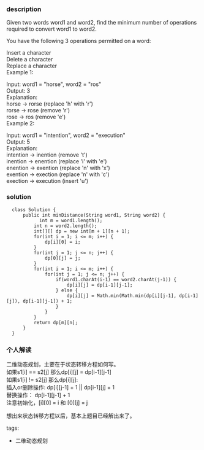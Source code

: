 ### description    
  Given two words word1 and word2, find the minimum number of operations required to convert word1 to word2.  
    
  You have the following 3 operations permitted on a word:  
    
  Insert a character  
  Delete a character  
  Replace a character  
  Example 1:  
    
  Input: word1 = "horse", word2 = "ros"  
  Output: 3  
  Explanation:   
  horse -> rorse (replace 'h' with 'r')  
  rorse -> rose (remove 'r')  
  rose -> ros (remove 'e')  
  Example 2:  
    
  Input: word1 = "intention", word2 = "execution"  
  Output: 5  
  Explanation:   
  intention -> inention (remove 't')  
  inention -> enention (replace 'i' with 'e')  
  enention -> exention (replace 'n' with 'x')  
  exention -> exection (replace 'n' with 'c')  
  exection -> execution (insert 'u')  
### solution    
```    
  class Solution {  
      public int minDistance(String word1, String word2) {  
            int m = word1.length();  
          int n = word2.length();  
          int[][] dp = new int[m + 1][n + 1];  
          for(int i = 1; i <= m; i++) {  
              dp[i][0] = i;  
          }  
          for(int j = 1; j <= n; j++) {  
              dp[0][j] = j;  
          }  
          for(int i = 1; i <= m; i++) {  
              for(int j = 1; j <= n; j++) {  
                  if(word1.charAt(i-1) == word2.charAt(j-1)) {  
                      dp[i][j] = dp[i-1][j-1];  
                  } else {  
                      dp[i][j] = Math.min(Math.min(dp[i][j-1], dp[i-1][j]), dp[i-1][j-1]) + 1;  
                  }  
              }  
          }  
          return dp[m][n];  
      }  
  }  
```    
    
### 个人解读    
  二维动态规划，主要在于状态转移方程如何写。  
  如果s1[i] == s2[j] 那么dp[i][j] = dp[i-1][j-1]  
  如果s1[i] != s2[j] 那么dp[i][j]:  
  插入or删除操作: dp[i][j-1] + 1 || dp[i-1][j] + 1   
  替换操作： dp[i-1][j-1] + 1  
  注意初始化，[i][0] = i 和 [0][j] = j  
    
  想出来状态转移方程以后，基本上题目已经解出来了。  
    
tags:    
  -  二维动态规划  
